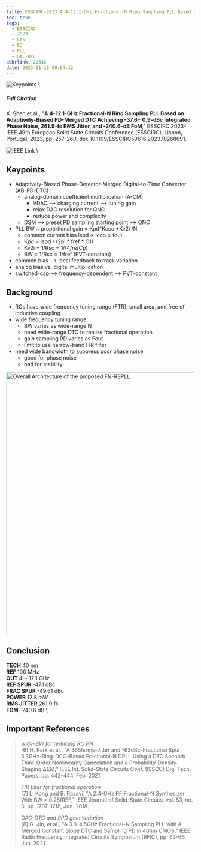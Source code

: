```yaml
---
title: ESSCIRC-2023 A 4-12.1-GHz Fractional-N Ring Sampling PLL Based on Adaptively-Biased PD-Merged DTC Achieving -37.6± 0.9-dBc Integrated Phase Noise, 261.9-fs RMS Jitter, and -240.6-dB FoM
toc: true
tags:
  - ESSCIRC
  - 2023
  - CAS
  - RO
  - PLL
  - DAC-DTC
abbrlink: 22332
date: 2023-11-15 00:04:12
---
```


![Keypoints](https://api2.mubu.com/v3/document_image/a4503e72-40d5-4db7-a506-2d7df4f533ce-216525.jpg) \

##### Full Citation

X. Shen et al., "**A 4-12.1-GHz Fractional-N Ring Sampling PLL Based on Adaptively-Biased PD-Merged DTC Achieving -37.6± 0.9-dBc Integrated Phase Noise, 261.9-fs RMS Jitter, and -240.6-dB FoM**," ESSCIRC 2023- IEEE 49th European Solid State Circuits Conference (ESSCIRC), Lisbon, Portugal, 2023, pp. 257-260, doi: 10.1109/ESSCIRC59616.2023.10268691.

![IEEE Link](https://ieeexplore.ieee.org/document/10268691) \

## Keypoints

- Adaptively-Biased Phase-Detector-Merged Digital-to-Time Converter (AB-PD-DTC)
  - analog-domain coefficient multiplication (A-CM)
    - VDAC --> charging current --> tuning gain
    - relax DAC resolution for QNC
    - reduce power and complexity
  - DSM --> preset  PD sampling starting point --> QNC
- PLL BW ~ proportional gain = Kpd*Kcco *Kv2i /N
  - common current bias  Ispd  ∝ Icco ∝ fout
  - Kpd = Ispd / (2pi * fref * C1)
  - Kv2i = 1/Rsc = 1/(4*fref*Cp)
  - BW ∝ 1/Rsc ∝ 1/fref (PVT-constant)
- common bias --> local feedback to track variation
- analog bias  vs. digital multiplication
- switched-cap --> frequency-dependent --> PVT-constant

## Background

- ROs have wide frequency tuning range (FTR), small area, and free of inductive coupling
- wide frequency tuning range
  - BW varies as wide-range N
  - need wide-range DTC to realize fractional operation
  - gain sampling PD varies as Fout
  - limit to use narrow-band FIR filter
- need wide bandwidth to suppress poor phase noise
  - good for phase noise
  - bad for stability

<img src="https://api2.mubu.com/v3/document_image/b1b2cd64-41ef-4343-a64c-8109796ceaea-216525.jpg" width = "700" alt="Overall Architecture of the proposed FN-RSPLL" align=center />

## Conclusion

**TECH**  40 nm \
**REF**  100 MHz \
**OUT**  4 ~ 12.1 GHz \
**REF SPUR**  -47.1 dBc \
**FRAC SPUR**  -49.61 dBc \
**POWER**  12.8 mW  \
**RMS JITTER**  261.9 fs \
**FOM**  -240.6 dB \

## Important References

> *wide-BW for reducing RO PN* \
> [6] H. Park et al., "A 365fsrms-Jitter and -63dBc-Fractional Spur 5.3GHz-Ring-DCO-Based Fractional-N DPLL Using a DTC Second/ Third-Order Nonlinearity Cancelation and a Probability-Density- Shaping ΔΣM," IEEE Int. Solid-State Circuits Conf. (ISSCC) Dig. Tech. Papers, pp. 442-444, Feb. 2021.
> 
> *FIR filter for fractional operation* \
> [7] L. Kong and B. Razavi, "A 2.4-GHz RF Fractional-N Synthesizer With BW = 0.25fREF," IEEE Journal of Solid-State Circuits, vol. 53, no. 6, pp. 1707-1718, Jun. 2018.
> 
> *DAC-DTC and SPD gain variation* \
> [8] G. Jin, et al., "A 3.3-4.5GHz Fractional-N Sampling PLL with A Merged Constant Slope DTC and Sampling PD in 40nm CMOS," IEEE Radio Frequency Integrated Circuits Symposium (RFIC), pp. 63-66, Jun. 2021.
